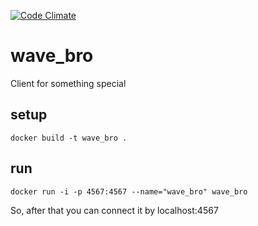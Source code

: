 [![Code Climate](https://codeclimate.com/github/CodeFablers/TheWaveBro/badges/gpa.svg)](https://codeclimate.com/github/CodeFablers/TheWaveBro)

# wave_bro
Client for something special


## setup
`docker build -t wave_bro .`


## run
`docker run -i -p 4567:4567 --name="wave_bro" wave_bro`

So, after that you can connect it by localhost:4567
